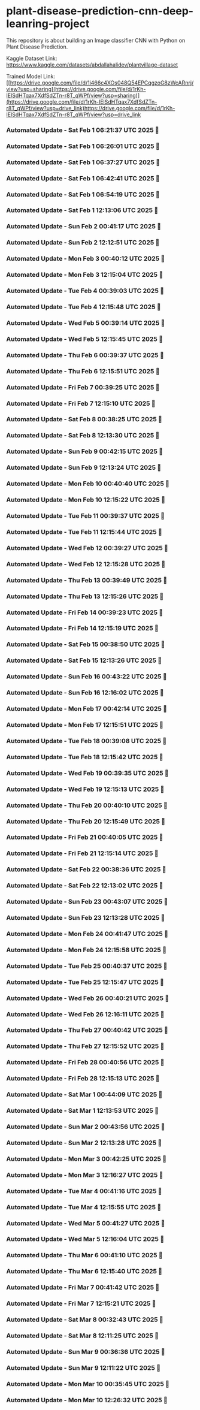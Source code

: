 # plant-disease-prediction-cnn-deep-leanring-project
This repository is about building an Image classifier CNN with Python on Plant Disease Prediction.

Kaggle Dataset Link: https://www.kaggle.com/datasets/abdallahalidev/plantvillage-dataset

Trained Model Link: [[https://drive.google.com/file/d/1i466c4XOs048Q54EPCqgzoG8zWcARnrj/view?usp=sharing](https://drive.google.com/file/d/1rKh-IElSdHTqax7XdfSdZTn-r8T_qWPf/view?usp=sharing)](https://drive.google.com/file/d/1rKh-IElSdHTqax7XdfSdZTn-r8T_qWPf/view?usp=drive_link)https://drive.google.com/file/d/1rKh-IElSdHTqax7XdfSdZTn-r8T_qWPf/view?usp=drive_link



### Automated Update - Sat Feb  1 06:21:37 UTC 2025 🚀


### Automated Update - Sat Feb  1 06:26:01 UTC 2025 🚀


### Automated Update - Sat Feb  1 06:37:27 UTC 2025 🚀


### Automated Update - Sat Feb  1 06:42:41 UTC 2025 🚀


### Automated Update - Sat Feb  1 06:54:19 UTC 2025 🚀


### Automated Update - Sat Feb  1 12:13:06 UTC 2025 🚀


### Automated Update - Sun Feb  2 00:41:17 UTC 2025 🚀


### Automated Update - Sun Feb  2 12:12:51 UTC 2025 🚀


### Automated Update - Mon Feb  3 00:40:12 UTC 2025 🚀


### Automated Update - Mon Feb  3 12:15:04 UTC 2025 🚀


### Automated Update - Tue Feb  4 00:39:03 UTC 2025 🚀


### Automated Update - Tue Feb  4 12:15:48 UTC 2025 🚀


### Automated Update - Wed Feb  5 00:39:14 UTC 2025 🚀


### Automated Update - Wed Feb  5 12:15:45 UTC 2025 🚀


### Automated Update - Thu Feb  6 00:39:37 UTC 2025 🚀


### Automated Update - Thu Feb  6 12:15:51 UTC 2025 🚀


### Automated Update - Fri Feb  7 00:39:25 UTC 2025 🚀


### Automated Update - Fri Feb  7 12:15:10 UTC 2025 🚀


### Automated Update - Sat Feb  8 00:38:25 UTC 2025 🚀


### Automated Update - Sat Feb  8 12:13:30 UTC 2025 🚀


### Automated Update - Sun Feb  9 00:42:15 UTC 2025 🚀


### Automated Update - Sun Feb  9 12:13:24 UTC 2025 🚀


### Automated Update - Mon Feb 10 00:40:40 UTC 2025 🚀


### Automated Update - Mon Feb 10 12:15:22 UTC 2025 🚀


### Automated Update - Tue Feb 11 00:39:37 UTC 2025 🚀


### Automated Update - Tue Feb 11 12:15:44 UTC 2025 🚀


### Automated Update - Wed Feb 12 00:39:27 UTC 2025 🚀


### Automated Update - Wed Feb 12 12:15:28 UTC 2025 🚀


### Automated Update - Thu Feb 13 00:39:49 UTC 2025 🚀


### Automated Update - Thu Feb 13 12:15:26 UTC 2025 🚀


### Automated Update - Fri Feb 14 00:39:23 UTC 2025 🚀


### Automated Update - Fri Feb 14 12:15:19 UTC 2025 🚀


### Automated Update - Sat Feb 15 00:38:50 UTC 2025 🚀


### Automated Update - Sat Feb 15 12:13:26 UTC 2025 🚀


### Automated Update - Sun Feb 16 00:43:22 UTC 2025 🚀


### Automated Update - Sun Feb 16 12:16:02 UTC 2025 🚀


### Automated Update - Mon Feb 17 00:42:14 UTC 2025 🚀


### Automated Update - Mon Feb 17 12:15:51 UTC 2025 🚀


### Automated Update - Tue Feb 18 00:39:08 UTC 2025 🚀


### Automated Update - Tue Feb 18 12:15:42 UTC 2025 🚀


### Automated Update - Wed Feb 19 00:39:35 UTC 2025 🚀


### Automated Update - Wed Feb 19 12:15:13 UTC 2025 🚀


### Automated Update - Thu Feb 20 00:40:10 UTC 2025 🚀


### Automated Update - Thu Feb 20 12:15:49 UTC 2025 🚀


### Automated Update - Fri Feb 21 00:40:05 UTC 2025 🚀


### Automated Update - Fri Feb 21 12:15:14 UTC 2025 🚀


### Automated Update - Sat Feb 22 00:38:36 UTC 2025 🚀


### Automated Update - Sat Feb 22 12:13:02 UTC 2025 🚀


### Automated Update - Sun Feb 23 00:43:07 UTC 2025 🚀


### Automated Update - Sun Feb 23 12:13:28 UTC 2025 🚀


### Automated Update - Mon Feb 24 00:41:47 UTC 2025 🚀


### Automated Update - Mon Feb 24 12:15:58 UTC 2025 🚀


### Automated Update - Tue Feb 25 00:40:37 UTC 2025 🚀


### Automated Update - Tue Feb 25 12:15:47 UTC 2025 🚀


### Automated Update - Wed Feb 26 00:40:21 UTC 2025 🚀


### Automated Update - Wed Feb 26 12:16:11 UTC 2025 🚀


### Automated Update - Thu Feb 27 00:40:42 UTC 2025 🚀


### Automated Update - Thu Feb 27 12:15:52 UTC 2025 🚀


### Automated Update - Fri Feb 28 00:40:56 UTC 2025 🚀


### Automated Update - Fri Feb 28 12:15:13 UTC 2025 🚀


### Automated Update - Sat Mar  1 00:44:09 UTC 2025 🚀


### Automated Update - Sat Mar  1 12:13:53 UTC 2025 🚀


### Automated Update - Sun Mar  2 00:43:56 UTC 2025 🚀


### Automated Update - Sun Mar  2 12:13:28 UTC 2025 🚀


### Automated Update - Mon Mar  3 00:42:25 UTC 2025 🚀


### Automated Update - Mon Mar  3 12:16:27 UTC 2025 🚀


### Automated Update - Tue Mar  4 00:41:16 UTC 2025 🚀


### Automated Update - Tue Mar  4 12:15:55 UTC 2025 🚀


### Automated Update - Wed Mar  5 00:41:27 UTC 2025 🚀


### Automated Update - Wed Mar  5 12:16:04 UTC 2025 🚀


### Automated Update - Thu Mar  6 00:41:10 UTC 2025 🚀


### Automated Update - Thu Mar  6 12:15:40 UTC 2025 🚀


### Automated Update - Fri Mar  7 00:41:42 UTC 2025 🚀


### Automated Update - Fri Mar  7 12:15:21 UTC 2025 🚀


### Automated Update - Sat Mar  8 00:32:43 UTC 2025 🚀


### Automated Update - Sat Mar  8 12:11:25 UTC 2025 🚀


### Automated Update - Sun Mar  9 00:36:36 UTC 2025 🚀


### Automated Update - Sun Mar  9 12:11:22 UTC 2025 🚀


### Automated Update - Mon Mar 10 00:35:45 UTC 2025 🚀


### Automated Update - Mon Mar 10 12:26:32 UTC 2025 🚀
